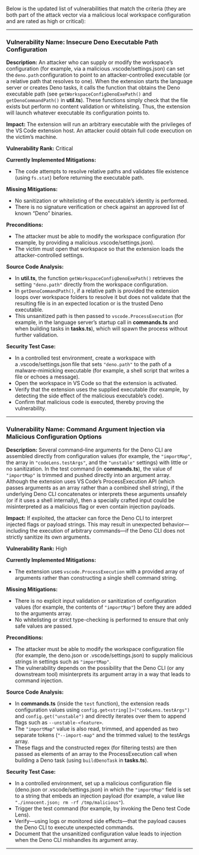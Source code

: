 Below is the updated list of vulnerabilities that match the criteria (they are both part of the attack vector via a malicious local workspace configuration and are rated as high or critical):

---

### **Vulnerability Name:** Insecure Deno Executable Path Configuration
**Description:**
An attacker who can supply or modify the workspace’s configuration (for example, via a malicious .vscode/settings.json) can set the `deno.path` configuration to point to an attacker‐controlled executable (or a relative path that resolves to one). When the extension starts the language server or creates Deno tasks, it calls the function that obtains the Deno executable path (see `getWorkspaceConfigDenoExePath()` and `getDenoCommandPath()` in **util.ts**). These functions simply check that the file exists but perform no content validation or whitelisting. Thus, the extension will launch whatever executable its configuration points to.

**Impact:**
The extension will run an arbitrary executable with the privileges of the VS Code extension host. An attacker could obtain full code execution on the victim’s machine.

**Vulnerability Rank:** Critical

**Currently Implemented Mitigations:**
- The code attempts to resolve relative paths and validates file existence (using `fs.stat`) before returning the executable path.

**Missing Mitigations:**
- No sanitization or whitelisting of the executable’s identity is performed.
- There is no signature verification or check against an approved list of known “Deno” binaries.

**Preconditions:**
- The attacker must be able to modify the workspace configuration (for example, by providing a malicious .vscode/settings.json).
- The victim must open that workspace so that the extension loads the attacker-controlled settings.

**Source Code Analysis:**
- In **util.ts**, the function `getWorkspaceConfigDenoExePath()` retrieves the setting `"deno.path"` directly from the workspace configuration.
- In `getDenoCommandPath()`, if a relative path is provided the extension loops over workspace folders to resolve it but does not validate that the resulting file is in an expected location or is the trusted Deno executable.
- This unsanitized path is then passed to `vscode.ProcessExecution` (for example, in the language server’s startup call in **commands.ts** and when building tasks in **tasks.ts**), which will spawn the process without further validation.

**Security Test Case:**
- In a controlled test environment, create a workspace with a .vscode/settings.json file that sets `"deno.path"` to the path of a malware-mimicking executable (for example, a shell script that writes a file or echoes a message).
- Open the workspace in VS Code so that the extension is activated.
- Verify that the extension uses the supplied executable (for example, by detecting the side effect of the malicious executable’s code).
- Confirm that malicious code is executed, thereby proving the vulnerability.

---

### **Vulnerability Name:** Command Argument Injection via Malicious Configuration Options
**Description:**
Several command–line arguments for the Deno CLI are assembled directly from configuration values (for example, the `"importMap"`, the array in `"codeLens.testArgs"`, and the `"unstable"` settings) with little or no sanitization. In the test command (in **commands.ts**), the value of `"importMap"` is trimmed and pushed directly into an argument array. Although the extension uses VS Code’s ProcessExecution API (which passes arguments as an array rather than a combined shell string), if the underlying Deno CLI concatenates or interprets these arguments unsafely (or if it uses a shell internally), then a specially crafted input could be misinterpreted as a malicious flag or even contain injection payloads.

**Impact:**
If exploited, the attacker can force the Deno CLI to interpret injected flags or payload strings. This may result in unexpected behavior—including the execution of arbitrary commands—if the Deno CLI does not strictly sanitize its own arguments.

**Vulnerability Rank:** High

**Currently Implemented Mitigations:**
- The extension uses `vscode.ProcessExecution` with a provided array of arguments rather than constructing a single shell command string.

**Missing Mitigations:**
- There is no explicit input validation or sanitization of configuration values (for example, the contents of `"importMap"`) before they are added to the arguments array.
- No whitelisting or strict type-checking is performed to ensure that only safe values are passed.

**Preconditions:**
- The attacker must be able to modify the workspace configuration file (for example, the deno.json or .vscode/settings.json) to supply malicious strings in settings such as `"importMap"`.
- The vulnerability depends on the possibility that the Deno CLI (or any downstream tool) misinterprets its argument array in a way that leads to command injection.

**Source Code Analysis:**
- In **commands.ts** (inside the `test` function), the extension reads configuration values using `config.get<string[]>("codeLens.testArgs")` and `config.get("unstable")` and directly iterates over them to append flags such as `--unstable-<feature>`.
- The `"importMap"` value is also read, trimmed, and appended as two separate tokens (`"--import-map"` and the trimmed value) to the testArgs array.
- These flags and the constructed regex (for filtering tests) are then passed as elements of an array to the ProcessExecution call when building a Deno task (using `buildDenoTask` in **tasks.ts**).

**Security Test Case:**
- In a controlled environment, set up a malicious configuration file (deno.json or .vscode/settings.json) in which the `"importMap"` field is set to a string that embeds an injection payload (for example, a value like `"./innocent.json; rm -rf /tmp/malicious"`).
- Trigger the test command (for example, by invoking the Deno test Code Lens).
- Verify—using logs or monitored side effects—that the payload causes the Deno CLI to execute unexpected commands.
- Document that the unsanitized configuration value leads to injection when the Deno CLI mishandles its argument array.

---
